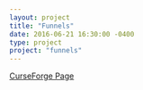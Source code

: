 ```yaml
---
layout: project
title: "Funnels"
date: 2016-06-21 16:30:00 -0400
type: project
project: "funnels"
---
```


[CurseForge Page](http://minecraft.curseforge.com/projects/funnels)